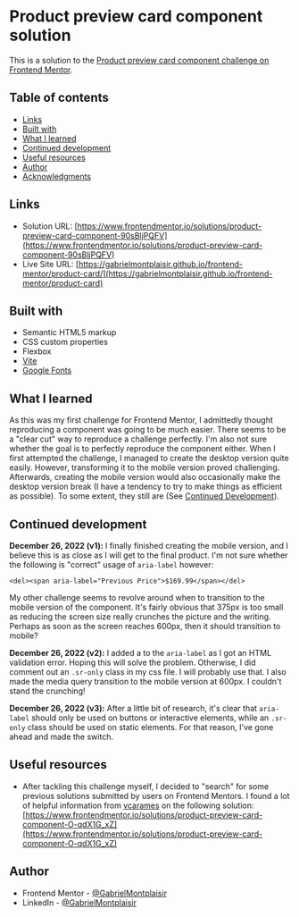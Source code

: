 # Product preview card component solution

This is a solution to the [Product preview card component challenge on Frontend Mentor](https://www.frontendmentor.io/challenges/product-preview-card-component-GO7UmttRfa).

## Table of contents

- [Links](#links)
- [Built with](#built-with)
- [What I learned](#what-i-learned)
- [Continued development](#continued-development)
- [Useful resources](#useful-resources)
- [Author](#author)
- [Acknowledgments](#acknowledgments)

## Links

- Solution URL: [https://www.frontendmentor.io/solutions/product-preview-card-component-90sBljPQFV](https://www.frontendmentor.io/solutions/product-preview-card-component-90sBljPQFV)
- Live Site URL: [https://gabrielmontplaisir.github.io/frontend-mentor/product-card/](https://gabrielmontplaisir.github.io/frontend-mentor/product-card)

## Built with

- Semantic HTML5 markup
- CSS custom properties
- Flexbox
- [Vite](https://vitejs.dev/)
- [Google Fonts](https://fonts.google.com/)

## What I learned

As this was my first challenge for Frontend Mentor, I admittedly thought reproducing a component was going to be much easier. There seems to be a "clear cut" way to reproduce a challenge perfectly. I'm also not sure whether the goal is to perfectly reproduce the component either. When I first attempted the challenge, I managed to create the desktop version quite easily. However, transforming it to the mobile version proved challenging. Afterwards, creating the mobile version would also occasionally make the desktop version break (I have a tendency to try to make things as efficient as possible). To some extent, they still are (See [Continued Development](#continued-development)).

## Continued development

**December 26, 2022 (v1):** I finally finished creating the mobile version, and I believe this is as close as I will get to the final product. I'm not sure whether the following is "correct" usage of `aria-label` however:

```
<del><span aria-label="Previous Price">$169.99</span></del>
```

My other challenge seems to revolve around when to transition to the mobile version of the component. It's fairly obvious that 375px is too small as reducing the screen size really crunches the picture and the writing. Perhaps as soon as the screen reaches 600px, then it should transition to mobile?

**December 26, 2022 (v2):** I added a <span></span> to the `aria-label` as I got an HTML validation error. Hoping this will solve the problem. Otherwise, I did comment out an `.sr-only` class in my css file. I will probably use that. I also made the media query transition to the mobile version at 600px. I couldn't stand the crunching!

**December 26, 2022 (v3):** After a little bit of research, it's clear that `aria-label` should only be used on buttons or interactive elements, while an `.sr-only` class should be used on static elements. For that reason, I've gone ahead and made the switch.

## Useful resources

- After tackling this challenge myself, I decided to "search" for some previous solutions submitted by users on Frontend Mentors. I found a lot of helpful information from [vcarames](https://www.frontendmentor.io/profile/vcarames) on the following solution: [https://www.frontendmentor.io/solutions/product-preview-card-component-O-qdX1G_xZ](https://www.frontendmentor.io/solutions/product-preview-card-component-O-qdX1G_xZ)

## Author

- Frontend Mentor - [@GabrielMontplaisir](https://www.frontendmentor.io/profile/GabrielMontplaisir)
- LinkedIn - [@GabrielMontplaisir](https://www.linkedin.com/in/gabriel-montplaisir/)
